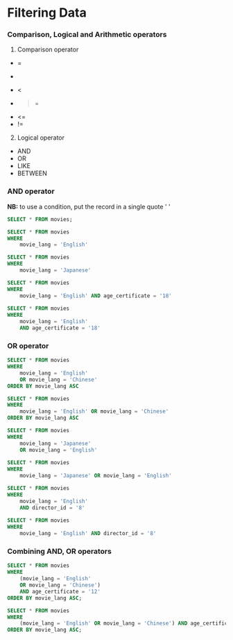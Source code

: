 # Filtering Data

### Comparison, Logical and Arithmetic operators
1. Comparison operator
- =
- >
- <
- >=
- <=
- !=

2. Logical operator
- AND
- OR 
- LIKE
- BETWEEN

### AND operator
**NB:** to use a condition, put the record in a single quote ' '
```sql
SELECT * FROM movies;

SELECT * FROM movies
WHERE 
	movie_lang = 'English' 
```

```sql
SELECT * FROM movies
WHERE 
	movie_lang = 'Japanese' 
```	
	
```sql
SELECT * FROM movies
WHERE 
	movie_lang = 'English' AND age_certificate = '18'
	
SELECT * FROM movies
WHERE 
	movie_lang = 'English' 
	AND age_certificate = '18'
```	

### OR operator
```sql
SELECT * FROM movies
WHERE 
	movie_lang = 'English' 
	OR movie_lang = 'Chinese'
ORDER BY movie_lang ASC

SELECT * FROM movies
WHERE 
	movie_lang = 'English' OR movie_lang = 'Chinese'
ORDER BY movie_lang ASC
```

```sql	
SELECT * FROM movies
WHERE 
	movie_lang = 'Japanese' 
	OR movie_lang = 'English'
	
SELECT * FROM movies
WHERE 
	movie_lang = 'Japanese' OR movie_lang = 'English'
```

```sql	
SELECT * FROM movies
WHERE 
	movie_lang = 'English' 
	AND director_id = '8'
	
SELECT * FROM movies
WHERE 
	movie_lang = 'English' AND director_id = '8'
```

### Combining AND, OR operators
```sql
SELECT * FROM movies
WHERE 
	(movie_lang = 'English' 
	OR movie_lang = 'Chinese')
	AND age_certificate = '12'
ORDER BY movie_lang ASC;

SELECT * FROM movies
WHERE 
	(movie_lang = 'English' OR movie_lang = 'Chinese') AND age_certificate = '12'
ORDER BY movie_lang ASC;
```
